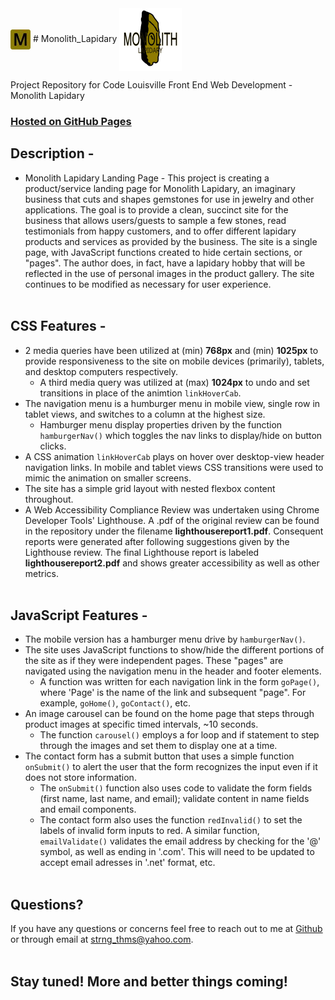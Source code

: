 <img align="center" src="img\favicon-32x32.webp" alt="Monolith Lapidary icon">
# Monolith_Lapidary

<img align="center" src="img\monolithmainlogo.webp" height="100px" alt="Monolith Lapidary">

Project Repository for Code Louisville Front End Web Development - Monolith Lapidary

### [Hosted on GitHub Pages](https://thomasstrong.github.io/Monolith_Lapidary/)

## Description -

- Monolith Lapidary Landing Page - This project is creating a product/service landing page for Monolith Lapidary, an imaginary business that cuts and shapes gemstones for use in jewelry and other applications. The goal is to provide a clean, succinct site for the business that allows users/guests to sample a few stones, read testimonials from happy customers, and to offer different lapidary products and services as provided by the business.
  The site is a single page, with JavaScript functions created to hide certain sections, or "pages". The author does, in fact, have a lapidary hobby that will be reflected in the use of personal images in the product gallery. The site continues to be modified as necessary for user experience.
  <br></br>

## CSS Features -

- 2 media queries have been utilized at (min) **768px** and (min) **1025px** to provide responsiveness to the site on mobile devices (primarily), tablets, and desktop computers respectively.
  - A third media query was utilized at (max) **1024px** to undo and set transitions in place of the animtion `linkHoverCab`.
- The navigation menu is a humburger menu in mobile view, single row in tablet views, and switches to a column at the highest size.
  - Hamburger menu display properties driven by the function `hamburgerNav()` which toggles the nav links to display/hide on button clicks.
- A CSS animation `linkHoverCab` plays on hover over desktop-view header navigation links. In mobile and tablet views CSS transitions were used to mimic the animation on smaller screens.
- The site has a simple grid layout with nested flexbox content throughout.
- A Web Accessibility Compliance Review was undertaken using Chrome Developer Tools' Lighthouse. A .pdf of the original review can be found in the repository under the filename **lighthousereport1.pdf**. Consequent reports were generated after following suggestions given by the Lighthouse review. The final Lighthouse report is labeled **lighthousereport2.pdf** and shows greater accessibility as well as other metrics.
  <br></br>

## JavaScript Features -

- The mobile version has a hamburger menu drive by `hamburgerNav()`.
- The site uses JavaScript functions to show/hide the different portions of the site as if they were independent pages. These "pages" are navigated using the navigation menu in the header and footer elements.
  - A function was written for each navigation link in the form `goPage()`, where 'Page' is the name of the link and subsequent "page". For example, `goHome()`, `goContact()`, etc.
- An image carousel can be found on the home page that steps through product images at specific timed intervals, ~10 seconds.
  - The function `carousel()` employs a for loop and if statement to step through the images and set them to display one at a time.
- The contact form has a submit button that uses a simple function `onSubmit()` to alert the user that the form recognizes the input even if it does not store information.
  - The `onSubmit()` function also uses code to validate the form fields (first name, last name, and email); validate content in name fields and email components.
  - The contact form also uses the function `redInvalid()` to set the labels of invalid form inputs to red. A similar function, `emailValidate()` validates the email address by checking for the '@' symbol, as well as ending in '.com'. This will need to be updated to accept email adresses in '.net' format, etc.
    <br></br>

## Questions?

If you have any questions or concerns feel free to reach out to me at [Github](https://github.com/ThomasStrong) or through email at <strng_thms@yahoo.com>.
<br></br>

## Stay tuned! More and better things coming!
